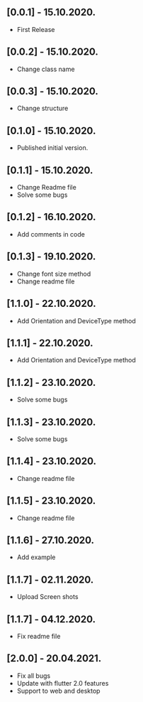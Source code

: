 ## [0.0.1] - 15.10.2020.

* First Release

## [0.0.2] - 15.10.2020.

* Change class name

## [0.0.3] - 15.10.2020.

* Change structure

## [0.1.0] - 15.10.2020.

* Published initial version.

## [0.1.1] - 15.10.2020.

* Change Readme file
* Solve some bugs

## [0.1.2] - 16.10.2020.

* Add comments in code

## [0.1.3] - 19.10.2020.

* Change font size method 
* Change readme file

## [1.1.0] - 22.10.2020.

* Add Orientation and DeviceType method

## [1.1.1] - 22.10.2020.

* Add Orientation and DeviceType method

## [1.1.2] - 23.10.2020.

* Solve some bugs

## [1.1.3] - 23.10.2020.

* Solve some bugs

## [1.1.4] - 23.10.2020.

* Change readme file

## [1.1.5] - 23.10.2020.

* Change readme file

## [1.1.6] - 27.10.2020.

* Add example

## [1.1.7] - 02.11.2020.

* Upload Screen shots

## [1.1.7] - 04.12.2020.

* Fix readme file

## [2.0.0] - 20.04.2021.

* Fix all bugs
* Update with flutter 2.0 features
* Support to web and desktop
